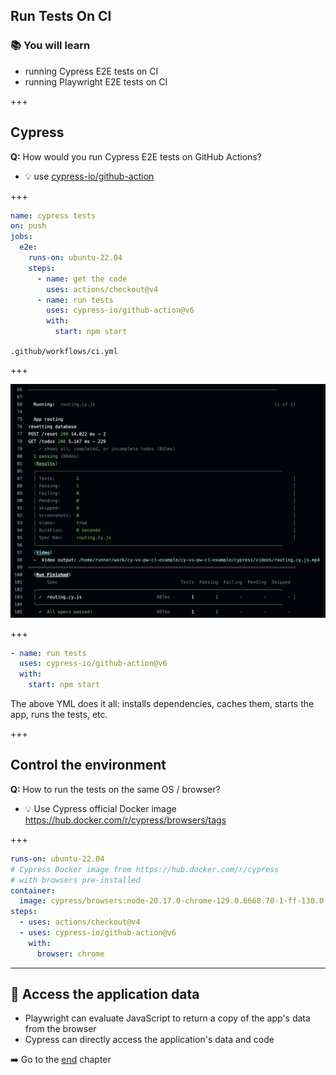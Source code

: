 ## Run Tests On CI

### 📚 You will learn

- running Cypress E2E tests on CI
- running Playwright E2E tests on CI

+++

## Cypress

**Q:** How would you run Cypress E2E tests on GitHub Actions?

- 💡 use [cypress-io/github-action](https://github.com/cypress-io/github-action)

+++

```yml
name: cypress tests
on: push
jobs:
  e2e:
    runs-on: ubuntu-22.04
    steps:
      - name: get the code
        uses: actions/checkout@v4
      - name: run tests
        uses: cypress-io/github-action@v6
        with:
          start: npm start
```

`.github/workflows/ci.yml`

+++

![Cypress test run](./img/cy.png)

+++

```yml
- name: run tests
  uses: cypress-io/github-action@v6
  with:
    start: npm start
```

The above YML does it all: installs dependencies, caches them, starts the app, runs the tests, etc.

+++

## Control the environment

**Q:** How to run the tests on the same OS / browser?

- 💡 Use Cypress official Docker image https://hub.docker.com/r/cypress/browsers/tags

+++

```yml
runs-on: ubuntu-22.04
# Cypress Docker image from https://hub.docker.com/r/cypress
# with browsers pre-installed
container:
  image: cypress/browsers:node-20.17.0-chrome-129.0.6668.70-1-ff-130.0.1-edge-129.0.2792.52-1
steps:
  - uses: actions/checkout@v4
  - uses: cypress-io/github-action@v6
    with:
      browser: chrome
```

---

## 🏁 Access the application data

- Playwright can evaluate JavaScript to return a copy of the app's data from the browser
- Cypress can directly access the application's data and code

➡️ Go to the [end](?p=end) chapter
